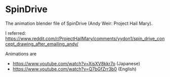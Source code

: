 # SpinDrive
The animation blender file of SpinDrive (Andy Weir: Project Hail Mary).

I referred:
https://www.reddit.com/r/ProjectHailMary/comments/yydon1/spin_drive_concept_drawing_after_emailing_andy/

Animations are
- https://www.youtube.com/watch?v=XisXV8kkr7o (Japanese)
- https://www.youtube.com/watch?v=Q7bGfZrr3b0 (English)
